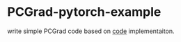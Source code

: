 # PCGrad-pytorch-example
write simple PCGrad code based on [code](https://github.com/tianheyu927/PCGrad) implementaiton.
